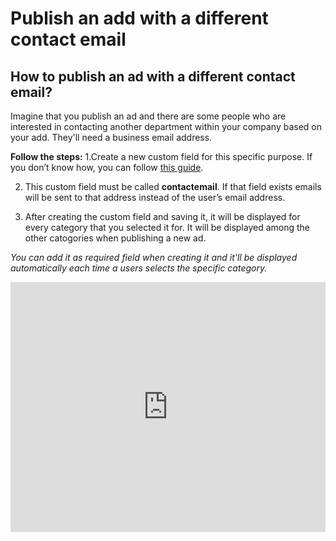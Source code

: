 # Publish an add with a different contact email

## How to publish an ad with a different contact email?


Imagine that you publish an ad and there are some people who are interested in contacting another department within your company based on your add. They'll need a business email address.  

**Follow the steps:**
1.Create a new custom field for this specific purpose. 
If you don’t know how, you can follow [this guide](Custom-fields-create-custom-fields.md).

2. This custom field must be called  **contactemail**.
 If that field exists emails will be sent to that address instead of the user’s email address. 

3. After creating the custom field and saving it, it will be displayed for every category that you selected it for. It will be displayed among the other catogories when publishing a new ad. 

*You can add it as required field when creating it and it'll be displayed automatically each time a users selects the specific category.*  


<iframe width="100%" height="400px" src="https://www.youtube.com/embed/SptLDA6Ki2M" title="Yclas video" frameborder="0" allow="accelerometer; autoplay; clipboard-write; encrypted-media; gyroscope; picture-in-picture" allowfullscreen></iframe>
 
